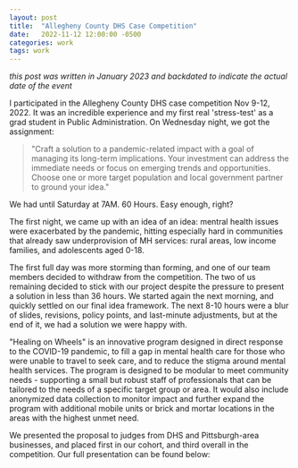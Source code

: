 ```yaml
---
layout: post
title:  "Allegheny County DHS Case Competition"
date:   2022-11-12 12:00:00 -0500
categories: work
tags: work
---
```

*this post was written in January 2023 and backdated to indicate the actual date of the event*

I participated in the Allegheny County DHS case competition Nov 9-12, 2022. It was an incredible experience and my first real 'stress-test' as a grad student in Public Administration. On Wednesday night, we got the assignment: 
>"Craft a solution to a pandemic-related impact with a goal of managing its long-term implications. Your investment can address the immediate needs or focus on emerging trends and opportunities. Choose one or more target population and local government partner to ground your idea."


We had until Saturday at 7AM. 60 Hours. Easy enough, right?

The first night, we came up with an idea of an idea: mentral health issues were exacerbated by the pandemic, hitting especially hard in communities that already saw underprovision of MH services: rural areas, low income families, and adolescents aged 0-18.

The first full day was more storming than forming, and one of our team members decided to withdraw from the competition. The two of us remaining decided to stick with our project despite the pressure to present a solution in less than 36 hours. We started again the next morning, and quickly settled on our final idea framework. The next 8-10 hours were a blur of slides, revisions, policy points, and last-minute adjustments, but at the end of it, we had a solution we were happy with.

"Healing on Wheels" is an innovative program designed in direct response to the COVID-19 pandemic, to fill a gap in mental health care for those who were unable to travel to seek care, and to reduce the stigma around mental health services. The program is designed to be modular to meet community needs - supporting a small but robust staff of professionals that can be tailored to the needs of a specific target group or area. It would also include anonymized data collection to monitor impact and further expand the program with additional mobile units or brick and mortar locations in the areas with the highest unmet need.

We presented the proposal to judges from DHS and Pittsburgh-area businesses, and placed first in our cohort, and third overall in the competition. Our full presentation can be found below:

<object data="/assets/DHS Presentation.pdf" width="750" height="475" type='application/pdf'></object>
<div class="row">
  <div class="column"></div>
  <div class="column"></div>
</div> 
